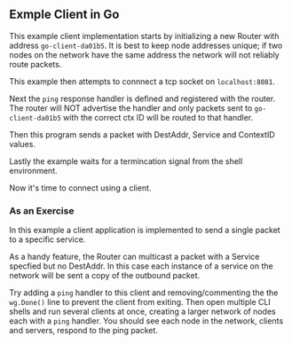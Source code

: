 ## Exmple Client in Go
This example client implementation starts by initializing a new Router with address `go-client-da01b5`.
It is best to keep node addresses unique; if two nodes on the network have the same address the network will not reliably route packets.

This example then attempts to connnect a tcp socket on `localhost:8081`.

Next the `ping` response handler is defined and registered with the router. 
The router will NOT advertise the handler and only packets sent to `go-client-da01b5` with the correct ctx ID will be routed to that handler.

Then this program sends a packet with DestAddr, Service and ContextID values.

Lastly the example waits for a termincation signal from the shell environment.

Now it's time to connect using a client.

### As an Exercise
In this example a client application is implemented to send a single packet to a specific service.

As a handy feature, the Router can multicast a packet with a Service specfied but no DestAddr. In this case each instance of a service on the network will be sent a copy of the outbound packet.

Try adding a `ping` handler to this client and removing/commenting the the `wg.Done()` line to prevent the client from exiting.
Then open multiple CLI shells and run several clients at once, creating a larger network of nodes each with a `ping` handler.
You should see each node in the network, clients and servers, respond to the ping packet.
